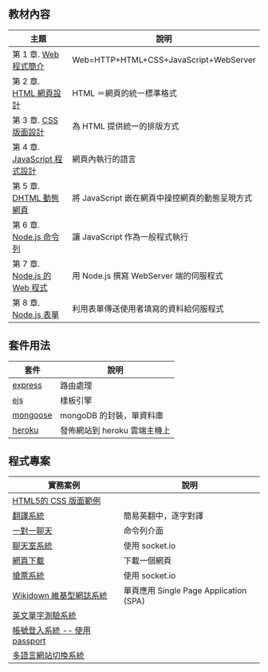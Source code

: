 ## 教材內容

| 主題                                  |   說明                                |
|--------------------------------------|------------------------------------------|
| 第 1 章. [Web 程式簡介](introduction.html) | Web=HTTP+HTML+CSS+JavaScript+WebServer  |
| 第 2 章. [HTML 網頁設計](html.html)   |  HTML ＝網頁的統一標準格式  |
| 第 3 章. [CSS 版面設計](css.html)     |  為 HTML 提供統一的排版方式    |
| 第 4 章. [JavaScript 程式設計](javascript.html) |  網頁內執行的語言   |
| 第 5 章. [DHTML 動態網頁](dhtml.html) |   將 JavaScript 嵌在網頁中操控網頁的動態呈現方式  |
| 第 6 章. [Node.js 命令列](node.html)  | 讓 JavaScript 作為一般程式執行       |
| 第 7 章. [Node.js 的 Web 程式](node_web.html)|   用 Node.js 撰寫 WebServer 端的伺服程式   |
| 第 8 章. [Node.js 表單](node_form.html)  |   利用表單傳送使用者填寫的資料給伺服程式  |

## 套件用法

| 套件                               |   說明                                |
|--------------------------------------|------------------------------------------|
| [express](express.html)  |  路由處理      |
| [ejs](ejs.html)  |   樣板引擎   |
| [mongoose](mongoose.html)  |  mongoDB 的封裝，單資料庫   |
| [heroku](heroku.html)  | 發佈網站到 heroku 雲端主機上 |

## 程式專案 

| 實務案例                               |   說明                                |
|--------------------------------------|------------------------------------------|
| [HTML5的 CSS 版面範例](html5css_sample.html)  |      |
| [翻譯系統](mt.html)  |  簡易英翻中，逐字對譯    |
| [一對一聊天](chat11.html)  |  命令列介面    |
| [聊天室系統](chat.html)  |  使用  socket.io    |
| [網頁下載](pageget.html)  |  下載一個網頁    |
| [搶票系統](ticket.html)  |   使用  socket.io       |
| [Wikidown 維基型網誌系統](wikidown.html)  | 單頁應用 Single Page Application (SPA)   |
| [英文單字測驗系統](elearn.html)  |                                        |
| [帳號登入系統 -- 使用 passport](login.html)  |                                        |
| [多語言網站切換系統](login.html)  |                                        |



